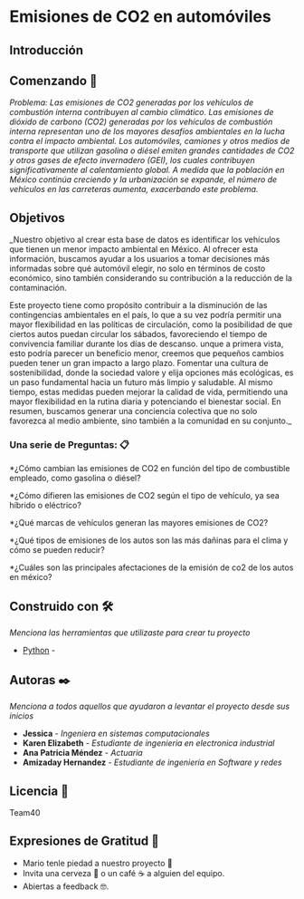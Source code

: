 # Emisiones de CO2 en automóviles

## Introducción


## Comenzando 🚀

_Problema: Las emisiones de CO2 generadas por los vehículos de combustión interna contribuyen al cambio climático.
Las emisiones de dióxido de carbono (CO2) generadas por los vehículos de combustión interna representan uno de los mayores desafíos ambientales en la lucha contra el impacto ambiental. Los automóviles, camiones y otros medios de transporte que utilizan gasolina o diésel emiten grandes cantidades de CO2 y otros gases de efecto invernadero (GEI), los cuales contribuyen significativamente al calentamiento global. A medida que la población en México continúa creciendo y la urbanización se expande, el número de vehículos en las carreteras aumenta, exacerbando este problema._

## Objetivos
_Nuestro objetivo al crear esta base de datos es identificar los vehículos que tienen un menor impacto ambiental en México. Al ofrecer esta información, buscamos ayudar a los usuarios a tomar decisiones más informadas sobre qué automóvil elegir, no solo en términos de costo económico, sino también considerando su contribución a la reducción de la contaminación.

Este proyecto tiene como propósito contribuir a la disminución de las contingencias ambientales en el país, lo que a su vez podría permitir una mayor flexibilidad en las políticas de circulación, como la posibilidad de que ciertos autos puedan circular los sábados, favoreciendo el tiempo de convivencia familiar durante los días de descanso. unque a primera vista, esto podría parecer un beneficio menor, creemos que pequeños cambios pueden tener un gran impacto a largo plazo. Fomentar una cultura de sostenibilidad, donde la sociedad valore y elija opciones más ecológicas, es un paso fundamental hacia un futuro más limpio y saludable. Al mismo tiempo, estas medidas pueden mejorar la calidad de vida, permitiendo una mayor flexibilidad en la rutina diaria y potenciando el bienestar social. En resumen, buscamos generar una conciencia colectiva que no solo favorezca al medio ambiente, sino también a la comunidad en su conjunto._

### Una serie de Preguntas: 📋
*¿Cómo cambian las emisiones de CO2 en función del tipo de combustible empleado, como gasolina o diésel?

*¿Cómo difieren las emisiones de CO2 según el tipo de vehículo, ya sea híbrido o eléctrico? 

*¿Qué marcas de vehículos generan las mayores emisiones de CO2?

*¿Qué tipos de emisiones de los autos son las más dañinas para el clima y cómo se pueden reducir?

*¿Cuáles son las principales afectaciones de la emisión de co2 de los autos en méxico?



## Construido con 🛠️

_Menciona las herramientas que utilizaste para crear tu proyecto_

* [Python](https://www.python.org/) - 

## Autoras ✒️

_Menciona a todos aquellos que ayudaron a levantar el proyecto desde sus inicios_


* **Jessica** - *Ingeniera en sistemas computacionales* 
* **Karen Elizabeth** - *Estudiante de ingenieria en electronica industrial*
* **Ana Patricia Méndez** - *Actuaria* 
* **Amizaday Hernandez** - *Estudiante de ingeniería en Software y redes*


## Licencia 📄

Team40

## Expresiones de Gratitud 🎁

* Mario tenle piedad a nuestro proyecto 📢
* Invita una cerveza 🍺 o un café ☕ a alguien del equipo. 
* Abiertas a feedback 🤓.
